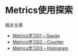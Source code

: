 # Metrics使用探索

相关文章

* [Metrics学习01 – Gauge](https://www.zhyea.com/2019/06/25/metrics-explore-01-gauge.html)
* [Metrics学习02 – Counter](https://www.zhyea.com/2019/06/25/metrics-explore-02-counter.html)
* [Metrics学习03 – Histogram](https://www.zhyea.com/2019/08/24/metrics-03-histogram.html)